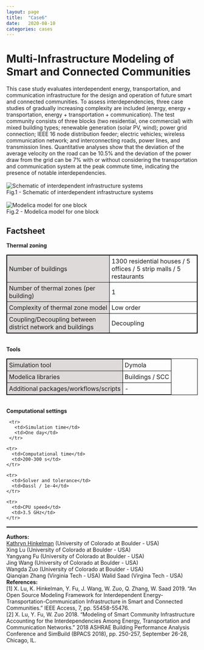 ```yaml
---
layout: page
title:  "Case6"
date:   2020-08-10
categories: cases
---
```


<meta name="viewport" content="width=device-width, initial-scale=1">
<link rel="stylesheet" href="http://localhost:4000/assets/css/case1.css">



<div class="box">


<div class="title">
<h1>
Multi-Infrastructure Modeling of Smart and Connected Communities
</h1>
</div>

<div class="text">
This case study evaluates interdependent energy, transportation, and communication infrastructure for the design and operation of future smart and connected communities. To assess interdependencies, three case studies of gradually increasing complexity are included (energy, energy + transportation, energy + transportation + communication). The test community consists of three blocks (two residential, one commercial) with mixed building types; renewable generation (solar PV, wind); power grid connection; IEEE 16 node distribution feeder; electric vehicles; wireless communication network; and interconnecting roads, power lines, and transmission lines.
Quantitative analyses show that the deviation of the average velocity on the road can be 10.5% and the deviation of the power draw from the grid can be 7% with or without considering the transportation and communication system at the peak commute time, indicating the presence of notable interdependencies.
<br>
<br>
<div>
<img class="center_m" src="{{ site.url }}/assets/img/img_cs6a.png" alt="Schematic of interdependent infrastructure systems">
<figcaption>Fig.1 - Schematic of interdependent infrastructure systems</figcaption>
</div>

<br>
<div class="img">
<img src="{{ site.url }}/assets/img/img_cs6b.png" alt="Modelica model for one block">
<figcaption>Fig.2 - Modelica model for one block</figcaption>
</div>

</div>

<div class="text">
<head>
<style>
table, th, td {
  border: 1px solid black;
  border-collapse: collapse;
}
th, td {
  padding: 5px;
}
th {
  text-align: left;
}
</style>
</head>
<body>

<h2>Factsheet</h2>


<table style="width:100%">
<b>Thermal zoning</b>
<colgroup>
   <col span="1" style="background-color:#DEDAD9">
 </colgroup>

  <tr>
    <td>Number of buildings</td>
    <td>1300 residential houses / 5 offices / 5 strip malls / 5 restaurants </td>
  </tr>

  <tr>
    <td>Number of thermal zones (per building)</td>
    <td>1</td>
  </tr>

  <tr>
    <td>Complexity of thermal zone model</td>
    <td>Low order</td>
  </tr>

  <tr>
    <td>Coupling/Decoupling between district network and buildings</td>
    <td>Decoupling</td>
  </tr>
</table>
<br>
  <table style="width:100%">
  <b>Tools</b>
  <colgroup>
     <col span="1" style="background-color:#DEDAD9">
   </colgroup>

   <tr>
     <td>Simulation tool</td>
     <td>Dymola</td>
   </tr>

  <tr>
    <td>Modelica libraries</td>
    <td>Buildings / SCC</td>
  </tr>

  <tr>
    <td>Additional packages/workflows/scripts</td>
    <td>-</td>
  </tr>
  </table>

  <br>
    <table style="width:100%">
    <b>Computational settings</b>
    <colgroup>
       <col span="1" style="background-color:#DEDAD9">
     </colgroup>

     <tr>
       <td>Simulation time</td>
       <td>One day</td>
     </tr>

    <tr>
      <td>Computational time</td>
      <td>200-300 s</td>
    </tr>

    <tr>
      <td>Solver and tolerance</td>
      <td>Dassl / 1e-4</td>
    </tr>

    <tr>
      <td>CPU speed</td>
      <td>3.5 GHz</td>
    </tr>


</table>

</body>
</div>


<div class="subtitle">
<b>Authors:</b><br>
<a href="mailto:Kathryn.Hinkelman@colorado.edu">Kathryn Hinkelman</a> (University of Colorado at Boulder - USA)<br>
Xing Lu (University of Colorado at Boulder - USA)<br>
Yangyang Fu (University of Colorado at Boulder - USA)<br>
Jing Wang (University of Colorado at Boulder - USA)<br>
Wangda Zuo (University of Colorado at Boulder - USA)<br>
Qianqian Zhang (Virginia Tech - USA)
Walid Saad (Virgina Tech - USA)
</div>

<div class="subtitle">
<b>References:</b><br>
[1] X. Lu, K. Hinkelman, Y. Fu, J. Wang, W. Zuo, Q. Zhang, W. Saad 2019. “An Open Source Modeling Framework for Interdependent Energy-Transportation-Communication Infrastructure in Smart and Connected Communities.” IEEE Access, 7, pp. 55458-55476. <br>
[2] X. Lu, Y. Fu, W. Zuo 2018. “Modeling of Smart Community Infrastructure Accounting for the Interdependencies Among Energy, Transportation and Communication Networks.” 2018 ASHRAE Building Performance Analysis Conference and SimBuild (BPACS 2018), pp. 250-257, September 26-28, Chicago, IL.
</div>


</div>
